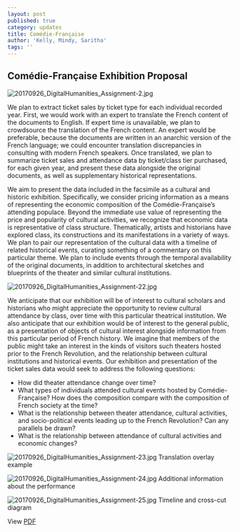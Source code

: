 ```yaml
---
layout: post
published: true
category: updates
title: Comédie-Française
author: 'Kelly, Mindy, Saritha'
tags: ''
---
```

## Comédie-Française Exhibition Proposal

![20170926_DigitalHumanities_Assignment-2.jpg]({{site.baseurl}}/assets/20170926_DigitalHumanities_Assignment-2.jpg)

We plan to extract ticket sales by ticket type for each individual recorded year. First, we would work with an expert to translate the French content of the documents to English. If expert time is unavailable, we plan to crowdsource the translation of the French content. An expert would be preferable, because the documents are written in an anarchic version of the French language; we could encounter translation discrepancies in consulting with modern French speakers. Once translated, we plan to summarize ticket sales and attendance data by ticket/class tier purchased, for each given year, and present these data alongside the original documents, as well as supplementary historical representations. 

We aim to present the data included in the facsimile as a cultural and historic exhibition. Specifically, we consider pricing information as a means of representing the economic composition of the Comédie-Française’s attending populace. Beyond the immediate use value of representing the price and popularity of cultural activities, we recognize that economic data is representative of class structure. Thematically, artists and historians have explored class, its constructions and its manifestations in a variety of ways. We plan to pair our representation of the cultural data with a timeline of related historical events, curating something of a commentary on this particular theme. We plan to include events through the temporal availability of the original documents, in addition to architectural sketches and blueprints of the theater and similar cultural institutions. 

![20170926_DigitalHumanities_Assignment-22.jpg]({{site.baseurl}}/assets/20170926_DigitalHumanities_Assignment-22.jpg)

We anticipate that our exhibition will be of interest to cultural scholars and historians who might appreciate the opportunity to review cultural attendance by class, over time with this particular theatrical institution. We also anticipate that our exhibition would be of interest to the general public, as a presentation of objects of cultural interest alongside information from this particular period of French history. We imagine that members of the public might take an interest in the kinds of visitors such theaters hosted prior to the French Revolution, and the relationship between cultural institutions and historical events. Our exhibition and presentation of the ticket sales data would seek to address the following questions: 

- How did theater attendance change over time? 
- What types of individuals attended cultural events hosted by Comédie-Française? How does the composition compare with the composition of French society at the time? 
- What is the relationship between theater attendance, cultural activities, and socio-political events leading up to the French Revolution? Can any parallels be drawn? 
- What is the relationship between attendance of cultural activities and economic changes?

![20170926_DigitalHumanities_Assignment-23.jpg]({{site.baseurl}}/assets/20170926_DigitalHumanities_Assignment-23.jpg)
Translation overlay example

![20170926_DigitalHumanities_Assignment-24.jpg]({{site.baseurl}}/assets/20170926_DigitalHumanities_Assignment-24.jpg)
Additional information about the performance

![20170926_DigitalHumanities_Assignment-25.jpg]({{site.baseurl}}/assets/20170926_DigitalHumanities_Assignment-25.jpg)
Timeline and cross-cut diagram



View [PDF](https://drive.google.com/open?id=0Bzpo-fawJ_UoMlZ4dGFocFRKRDA)
